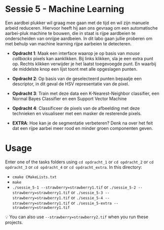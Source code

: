# Sessie 5 - Machine Learning

Een aardbei plukker wil graag mee gaan met de tijd en wil zijn manuele arbeid
reduceren. Hiervoor heeft hij aan ons gevraag om een automatische aarbei-pluk
machine te bouwen, die in staat is rijpe aardbeien te onderscheiden van onrijpe
aardbeien. In dit labo gaan jullie proberen om met behulp van machine learning
rijpe aarbeien te detecteren.

* **Opdracht 1**: Maak een interface waarop je op basis van *mouse callbacks*
  pixels kan aanklikken. Bij links klikken, sla je een extra punt op. Rechts
  klikken verwijder je het laatst toegevoegde punt. En waarbij de middelste knop
  een lijst toont met alle opgeslagen punten.

* **Opdracht 2**: Op basis van de geselecteerd punten bepaalje een descriptor,
  in dit geval de HSV representatie van de pixel.

* **Opdracht 3**: Train met deze data een K-Nearest-Neighbor classifier, een
  Normal Bayes Classifier en een Support Vector Machine

* **Opdracht 4**: Classificeer de pixels van de afbeelding met deze technieken
  en visualiseer met een masker de resterende pixels.

* **EXTRA**: Hoe kan je de segmentatie verbeteren? Denk na over het feit dat een
  rijpe aarbei meer rood en minder groen componenten geven.

# Usage

Enter one of the tasks folders using `cd opdracht_1` or `cd opdracht_2` or `cd opdracht_3` or `cd opdracht_4` or `cd opdracht_extra`.
In this directory:
- `cmake CMakeLists.txt`
- `make`
- `./sessie_5-1 --strawberry=strawberry1.tif` or `./sessie_5-2 --strawberry=strawberry1.tif` or `./sessie_5-3 --strawberry=strawberry1.tif` or `./sessie_5-4 --strawberry=strawberry1.tif` or `./sessie_5-extra --strawberry=strawberry1.tif`

:bulb: You can also use `--strawberry=strawberry2.tif` when you run these projects.
